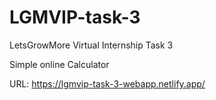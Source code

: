 # LGMVIP-task-3

LetsGrowMore Virtual Internship Task 3

Simple online Calculator

URL: https://lgmvip-task-3-webapp.netlify.app/

